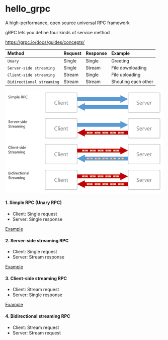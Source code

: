 # hello_grpc

A high-performance, open source universal RPC framework

gRPC lets you define four kinds of service method

https://grpc.io/docs/guides/concepts/


|Method  | Request  | Response  |  Example |
|:---|:---|:---|:---|
| `Unary`| Single |  Single | Greeting|
| `Server-side streaming` | Single  | Stream  | File downloading|
| `Client-side streaming` | Stream  | Single  | File uploading|
| `Bidirectional streaming` | Stream | Stream  | Shouting each other|

![4 kinds of service method](4-kinds-of-service-method-2.png)


#### 1. Simple RPC (Unary RPC)

- Client: Single request
- Server: Single response

[Example](./hello)


#### 2. Server-side streaming RPC

- Client: Single request
- Server: Stream response


[Example](./download)

#### 3. Client-side streaming RPC

- Client: Stream request
- Server: Single response


[Example](./upload)

#### 4. Bidirectional streaming RPC  

- Client: Stream request
- Server: Stream request


